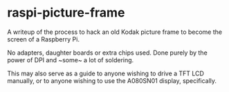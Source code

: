 # raspi-picture-frame

A writeup of the process to hack an old Kodak picture frame to become
the screen of a Raspberry Pi.

No adapters, daughter boards or extra chips used. Done purely by the power
of DPI and ~some~ a lot of soldering.

This may also serve as a guide to anyone wishing to drive a TFT LCD manually,
or to anyone wishing to use the A080SN01 display, specifically.
